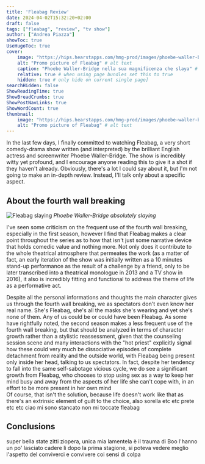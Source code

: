 ```yaml
---
title: 'Fleabag Review'
date: 2024-04-02T15:32:20+02:00
draft: false
tags: ["fleabag", "review", "tv show"]
author: ["Andrea Piazza"]
showToc: true
UseHugoToc: true
cover:
    image: "https://hips.hearstapps.com/hmg-prod/images/phoebe-waller-bridge-fleabag-season-2-1551700526.jpg?crop=1.00xw:0.564xh;0,0.118xh&resize=1200:*" # image path/url
    alt: "Promo picture of Fleabag" # alt text
    caption: "Phoebe Waller-Bridge nella sua magnificenza che slaya" # display caption under cover
    relative: true # when using page bundles set this to true
    hidden: true # only hide on current single page]
searchHidden: false
ShowReadingTime: true
ShowBreadCrumbs: true
ShowPostNavLinks: true
ShowWordCount: true
thumbnail:
    image: "https://hips.hearstapps.com/hmg-prod/images/phoebe-waller-bridge-fleabag-season-2-1551700526.jpg?crop=1.00xw:0.564xh;0,0.118xh&resize=1200:*" # image path/url
    alt: "Promo picture of Fleabag" # alt text
---
```



In the last few days, I finally committed to watching Fleabag, a very short comedy-drama show written (and interpreted) by the brilliant English actress and screenwriter Phoebe Waller-Bridge. The show is incredibly witty yet profound, and I encourage anyone reading this to give it a shot if they haven't already. 
Obviously, there's a lot I could say about it, but I'm not going to make an in-depth review. Instead, I'll talk only about a specific aspect.

## About the fourth wall breaking

![Fleabag slaying](https://media0.giphy.com/media/35TsAZl6Eo96Sqqp5b/giphy.gif?cid=6c09b952qioanmtphl2gq2gh2lwhdgbqbyrdphjxvzsmnybx&ep=v1_internal_gif_by_id&rid=giphy.gif&ct=g)
*Phoebe Waller-Bridge absolutely slaying*





I've seen some criticism on the frequent use of the fourth wall breaking, especially in the first season, however I find that Fleabag makes a clear point throughout the series as to how that isn't just some narrative device that holds comedic value and nothing more. Not only does it contribute to the whole theatrical atmosphere that permeates the work (as a matter of fact, an early iteration of the show was initially written as a 10 minutes stand-up performance as the result of a challenge by a friend, only to be later transcribed into a theatrical monologue in 2013 and a TV show in 2016), it also is incredibly fitting and functional to address the theme of life as a performative act. 

Despite all the personal informations and thoughts the main character gives us through the fourth wall breaking, we as spectators don't even know her real name. She's Fleabag, she's all the masks she's wearing and yet she's none of them. Any of us could be or could have been Fleabag. As some have rightfully noted, the second season makes a less frequent use of the fourth wall breaking, but that should be analyzed in terms of character growth rather than a stylistic reassessment, given that the counseling session scene and many interactions with the "hot priest" explicitly signal how these could very much be dissociative episodes of complete detachment from reality and the outside world, with Fleabag being present only inside her head, talking to us spectators. In fact, despite her tendency to fall into the same self-sabotage vicious cycle, we do see a significant growth from Fleabag, who chooses to stop using sex as a way to keep her mind busy and away from the aspects of her life she can't cope with, in an effort to be more present in her own mind  
Of course, that isn't the solution, because life doesn't work like that as there's an extrinsic element of guilt to the choice, also sorella etc etc prete etc etc ciao mi sono stancato non mi toccate fleabag

## Conclusions
super bella state zitti ziopera, unica mia lamentela è il trauma di Boo l'hanno un po' lasciato cadere lì dopo la prima stagione, si poteva vedere meglio l'aspetto del conviverci e convivere coi sensi di colpa

